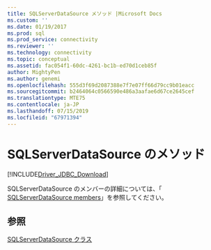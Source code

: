 ```yaml
---
title: SQLServerDataSource メソッド |Microsoft Docs
ms.custom: ''
ms.date: 01/19/2017
ms.prod: sql
ms.prod_service: connectivity
ms.reviewer: ''
ms.technology: connectivity
ms.topic: conceptual
ms.assetid: fac054f1-60dc-4261-bc1b-ed70d1ceb85f
author: MightyPen
ms.author: genemi
ms.openlocfilehash: 555d3f69d2087388e7f7e07ff66d79cc9b01eacc
ms.sourcegitcommit: b2464064c0566590e486a3aafae6d67ce2645cef
ms.translationtype: MTE75
ms.contentlocale: ja-JP
ms.lasthandoff: 07/15/2019
ms.locfileid: "67971394"
---
```

# <a name="sqlserverdatasource-methods"></a>SQLServerDataSource のメソッド
[!INCLUDE[Driver_JDBC_Download](../../../includes/driver_jdbc_download.md)]

  SQLServerDataSource のメンバーの詳細については、「 [SQLServerDataSource members](../../../connect/jdbc/reference/sqlserverdatasource-members.md)」を参照してください。  
  
## <a name="see-also"></a>参照  
 [SQLServerDataSource クラス](../../../connect/jdbc/reference/sqlserverdatasource-class.md)  
  
  
